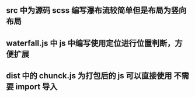 ## src 中为源码 scss 编写瀑布流较简单但是布局为竖向布局

## waterfall.js 中 js 中编写使用定位进行位置判断，方便扩展

## dist 中的 chunck.js 为打包后的 js 可以直接使用 不需要 import 导入
